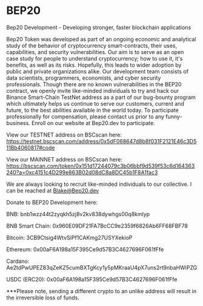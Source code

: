 # BEP20
Bep20 Development - Developing stronger, faster blockchain applications

Bep20 Token was developed as part of an ongoing economic and analytical study of the behavior of cryptocurrency smart-contracts, their uses, capabilities, and security vulnerabilities. Our aim is to serve as an open case study for people to understand cryptocurrency; how to use it, it's benefits, as well as its risks. Hopefully, this leads to wider adoption by public and private organizations alike. Our development team consists of data scientists, programmers, economists, and cyber security professionals. Though there are no known vulnerabilities in the BEP20 contract, we openly invite like-minded individuals to try and hack our Binance Smart-Chain TestNet address as a part of our bug-bounty program which ultimately helps us continue to serve our customers, current and future, to the best abilities available in the world today. To participate professionally for compensation, please contact us prior to any funny-business. Enroll on our website at Bep20.dev to participate.

View our TESTNET address on BSCscan here:
https://testnet.bscscan.com/address/0x5dF068647d8b8f031F2121E46c3D511Bb4060817#code

View our MAINNET address on BSCscan here:
https://bscscan.com/token/0x151d17244079c3b06bbf9d539f53c6d164363240?a=0xc4151c4D299e863B02d08dC8a8DC45b1F8A1fac3

We are always looking to recruit like-minded individuals to our collective. I can be reached at Blake@Bep20.dev 



Donate to BEP20 Development here:

BNB:   bnb1wzz44t2zyqkh5zj8v2kv838dywhgs00q8kmlyp

BNB Smart Chain:  0x960E09DF21FA7BcCC9e2359f6826Ab6FF68FBF78

Bitcoin:  3CB9Ctsig4WtvSiPf1CAKmg27USYXekioP

Ethereum:  0x00aF6A198a15F395Ce9d57B3C4627696F061fFfe

Cardano:  Ae2tdPwUPEZ83qZeKZ5cumBXTgKcy1y5pMKraaU4pX7uns2rt9nbaHWiPZG

USDC (ERC20):  0x00aF6A198a15F395Ce9d57B3C4627696F061fFfe 

***Please note, sending a different crypto to an unlike address will result in the irreversible loss of funds.
